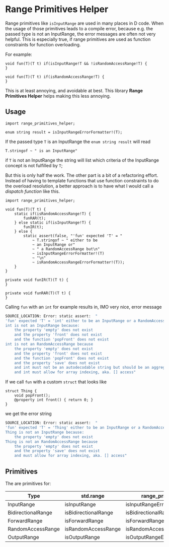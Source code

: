 # Range Primitives Helper

Range primitives like `isInputRange` are used in many places in D code.
When the usage of those primitives leads to a compile error, because e.g. the
passed type is not an InputRange, the error messages are often not very helpful.
This is especially true, if range primitives are used as function constraints
for function overloading.

For example:
```dlang
void fun(T)(T t) if(isInputRange!T && !isRandomAccessRange!T) {
}

void fun(T)(T t) if(isRandomAccessRange!T) {
}
```

This is at least annoying, and avoidable at best.
This library **Range Primitives Helper** helps making this less annoying.

## Usage

```dlang
import range_primitives_helper;

enum string result = isInputRangeErrorFormatter!(T);
```

If the passed type `T` is an InputRange the `enum string result` will read

```dlang
T.stringof ~ " is an InputRange"
```

if `T` is not an InputRange the string will list which criteria of the
InputRange concept is not fulfilled by `T`;

But this is only half the work.
The other part is a bit of a refactoring effort.
Instead of having to template functions that use function constraints to do the
overload resolution, a better approach is to have what I would call a
*dispatch function* like this.

```dlang
import range_primitives_helper;

void fun(T)(T t) {
	static if(isRandomAccessRange!T) {
		funRAR(t);
	} else static if(isInputRange!T) {
		funIR(t);
	} else {
		static assert(false, "'fun' expected 'T' = "
			~ T.stringof ~ " either to be
			~ an InputRange or"
			~ " a RandomAccessRange but\n"
			~ isInputRangeErrorFormatter!(T)
			~ "\n"
			~ isRandomAccessRangeErrorFormatter!(T));
	}
}

private void funIR(T)(T t) {
}

private void funRAR(T)(T t) {
}
```

Calling `fun` with an `int` for example results in, IMO very nice, error message

```sh
SOURCE_LOCATION: Error: static assert:  "
'fun' expected 'T' = 'int' either to be an InputRange or a RandomAccessRange but
int is not an InputRange because:
	the property 'empty' does not exist
	and the property 'front' does not exist
	and the function 'popFront' does not exist
int is not an RandomAccessRange because
	the property 'empty' does not exist
	and the property 'front' does not exist
	and the function 'popFront' does not exist
	and the property 'save' does not exist
	and int must not be an autodecodable string but should be an aggregate type
	and int must allow for array indexing, aka. [] access"
```

If we call `fun` with a custom `struct` that looks like

```dlang
struct Thing {
	void popFront();
	@property int front() { return 0; }
}
```

we get the error string

```sh
SOURCE_LOCATION: Error: static assert:  "
'fun' expected 'T' = 'Thing' either to be an InputRange or a RandomAccessRange but
Thing is not an InputRange because:
	the property 'empty' does not exist
Thing is not an RandomAccessRange because
	the property 'empty' does not exist
	and the property 'save' does not exist
	and must allow for array indexing, aka. [] access"
```

## Primitives

The are primitives for:

| Type | std.range | range\_primitives\_helper |
| ---- | --------- | ----------------------- |
| InputRange | isInputRange | isInputRangeErrorFormatter |
| BidirectionalRange | isBidirectionalRange | isBidirectionalRangeErrorFormatter |
| ForwardRange | isForwardRange | isForwardRangeErrorFormatter |
| RandomAccessRange | isRandomAccessRange | isRandomAccessRangeErrorFormatter |
| OutputRange | isOutputRange | isOutputRangeErrorFormatter |
